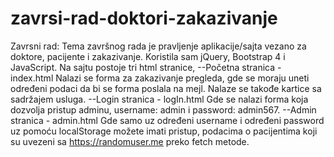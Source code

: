 # zavrsi-rad-doktori-zakazivanje
Zavrsni rad:
Tema završnog rada je pravljenje aplikacije/sajta vezano za doktore, pacijente i zakazivanje.
Koristila sam jQuery, Bootstrap 4 i JavaScript.
Na sajtu postoje tri html stranice,
--Početna stranica - index.html
Nalazi se forma za zakazivanje pregleda, gde se moraju uneti određeni podaci da bi se forma poslala na mejl.
Nalaze se takođe kartice sa sadržajem usluga.
--Login stranica - logIn.html
 Gde se nalazi forma koja dozvolja pristup adminu, username: admin i password: admin567.
--Admin stranica - admin.html
Gde samo uz određeni username i određeni password uz pomoću localStorage možete imati pristup, podacima o pacijentima koji su uvezeni sa https://randomuser.me preko fetch metode.